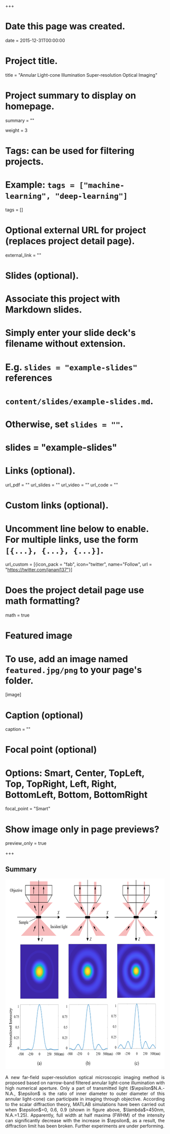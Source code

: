 +++
# Date this page was created.
date = 2015-12-31T00:00:00

# Project title.
title = "Annular Light-cone Illumination Super-resolution Optical Imaging"
# Project summary to display on homepage.
summary = ""

 weight = 3

# Tags: can be used for filtering projects.
# Example: `tags = ["machine-learning", "deep-learning"]`
tags = []


# Optional external URL for project (replaces project detail page).
external_link = ""

# Slides (optional).
#   Associate this project with Markdown slides.
#   Simply enter your slide deck's filename without extension.
#   E.g. `slides = "example-slides"` references 
#   `content/slides/example-slides.md`.
#   Otherwise, set `slides = ""`.
# slides = "example-slides"

# Links (optional).
url_pdf = ""
url_slides = ""
url_video = ""
url_code = ""

# Custom links (optional).
#   Uncomment line below to enable. For multiple links, use the form `[{...}, {...}, {...}]`.
url_custom = [{icon_pack = "fab", icon="twitter", name="Follow", url = "https://twitter.com/janani137"}]

# Does the project detail page use math formatting?
math = true

# Featured image
# To use, add an image named `featured.jpg/png` to your page's folder. 
[image]
  # Caption (optional)
  caption = ""

  # Focal point (optional)
  # Options: Smart, Center, TopLeft, Top, TopRight, Left, Right, BottomLeft, Bottom, BottomRight
  focal_point = "Smart"
  
  # Show image only in page previews?
  preview_only = true

+++
## Summary
<img src="Fig_1.png" alt="" width="600px" height="600px"/>
<p style="text-align: justify;">
A new far-field super-resolution optical microscopic imaging method is proposed based on narrow-band filtered annular light-cone illumination with high numerical aperture. Only a part of transmitted light ($\epsilon$N.A.-N.A., $\epsilon$ is the ratio of inner diameter to outer diameter of this annular light-cone) can participate in imaging through objective. According to the scalar diffraction theory, MATLAB simulations have been carried out when $\epsilon$=0, 0.6, 0.9 (shown in figure above, $\lambda$=450nm, N.A.=1.25). Apparently, full width at half maxima (FWHM) of the intensity can significantly decrease with the increase in $\epsilon$, as a result, the diffraction limit has been broken. Further experiments are under performing.
</p>


